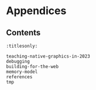 Appendices
==========


Contents
--------

```{toctree}
:titlesonly:

teaching-native-graphics-in-2023
debugging
building-for-the-web
memory-model
references
tmp
```
